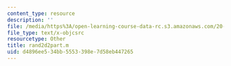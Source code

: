 ```yaml
---
content_type: resource
description: ''
file: /media/https%3A/open-learning-course-data-rc.s3.amazonaws.com/20-011j-statistical-thermodynamics-of-biomolecular-systems-be-011j-spring-2004/d4896ee534bb5553398e7d58eb447265_rand2d2part.m
file_type: text/x-objcsrc
resourcetype: Other
title: rand2d2part.m
uid: d4896ee5-34bb-5553-398e-7d58eb447265
---
```

